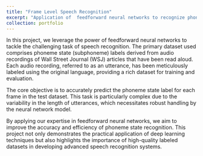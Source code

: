 ```yaml
---
title: "Frame Level Speech Recognition"
excerpt: "Application of  feedforward neural networks to recognize phoneme states in audio recordings from the Wall Street Journal dataset. <br/><img src='/images/framelevel.webp' width=200 height=200>"
collection: portfolio
---
```


In this project, we leverage the power of feedforward neural networks to tackle the challenging task of speech recognition. The primary dataset used comprises phoneme state (subphoneme) labels derived from audio recordings of Wall Street Journal (WSJ) articles that have been read aloud. Each audio recording, referred to as an utterance, has been meticulously labeled using the original language, providing a rich dataset for training and evaluation.

The core objective is to accurately predict the phoneme state label for each frame in the test dataset. This task is particularly complex due to the variability in the length of utterances, which necessitates robust handling by the neural network model.

By applying our expertise in feedforward neural networks, we aim to improve the accuracy and efficiency of phoneme state recognition. This project not only demonstrates the practical application of deep learning techniques but also highlights the importance of high-quality labeled datasets in developing advanced speech recognition systems.